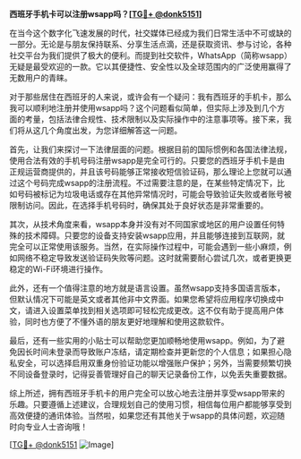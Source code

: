 **西班牙手机卡可以注册wsapp吗？[[TG💪+ @donk5151](https://t.me/s/donk5151)]**

在当今这个数字化飞速发展的时代，社交媒体已经成为我们日常生活中不可或缺的一部分。无论是与朋友保持联系、分享生活点滴，还是获取资讯、参与讨论，各种社交平台为我们提供了极大的便利。而提到社交软件，WhatsApp（简称wsapp）无疑是最受欢迎的一款。它以其便捷性、安全性以及全球范围内的广泛使用赢得了无数用户的青睐。

对于那些居住在西班牙的人来说，或许会有一个疑问：我有西班牙的手机卡，那么我可以顺利地注册并使用wsapp吗？这个问题看似简单，但实际上涉及到几个方面的考量，包括法律合规性、技术限制以及实际操作中的注意事项等。接下来，我们将从这几个角度出发，为您详细解答这一问题。

首先，让我们来探讨一下法律层面的问题。根据目前的国际惯例和各国法律法规，使用合法有效的手机号码注册wsapp是完全可行的。只要您的西班牙手机卡是由正规运营商提供的，并且该号码能够正常接收短信验证码，那么理论上您就可以通过这个号码完成wsapp的注册流程。不过需要注意的是，在某些特定情况下，比如号码被标记为垃圾电话或存在其他异常情况时，可能会导致验证失败或者账号被限制访问。因此，在选择手机号码时，确保其处于良好状态是非常重要的。

其次，从技术角度来看，wsapp本身并没有对不同国家或地区的用户设置任何特殊的技术障碍。只要您的设备支持安装wsapp应用，并且能够连接到互联网，就完全可以正常使用该服务。当然，在实际操作过程中，可能会遇到一些小麻烦，例如网络不稳定导致发送验证码失败等问题。这时就需要耐心尝试几次，或者更换更稳定的Wi-Fi环境进行操作。

此外，还有一个值得注意的地方就是语言设置。虽然wsapp支持多国语言版本，但默认情况下可能是英文或者其他非中文界面。如果您希望将应用程序切换成中文，请进入设置菜单找到相关选项即可轻松完成更改。这不仅有助于提高用户体验，同时也方便了不懂外语的朋友更好地理解和使用这款软件。

最后，还有一些实用的小贴士可以帮助您更加顺畅地使用wsapp。例如，为了避免因长时间未登录而导致账户冻结，请定期检查并更新您的个人信息；如果担心隐私安全，可以选择启用双重身份验证功能以增强账户保护；另外，当需要频繁切换不同设备登录时，记得妥善管理好自己的聊天记录备份工作，以免丢失重要数据。

综上所述，拥有西班牙手机卡的用户完全可以放心地去注册并享受wsapp带来的乐趣。只要遵循上述建议，合理规划自己的使用习惯，相信每位用户都能够享受到高效便捷的通讯体验。当然啦，如果您还有其他关于wsapp的具体问题，欢迎随时向专业人士咨询哦！

[[TG💪+ @donk5151](https://t.me/s/donk5151) ![Image](https://i.postimg.cc/rwNCRYN7/Snipaste-2025-04-30-17-27-05.png)]